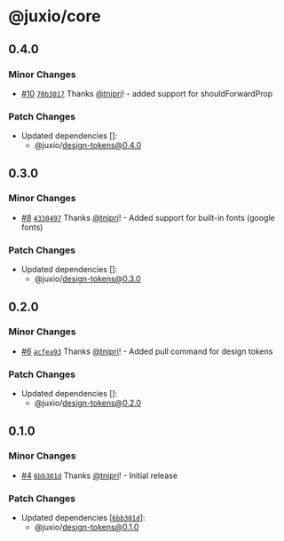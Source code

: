 # @juxio/core

## 0.4.0

### Minor Changes

- [#10](https://github.com/jux-io/toolkit/pull/10) [`70b3017`](https://github.com/jux-io/toolkit/commit/70b30170f5d62e728fd5b9d0bf6384416959fe75) Thanks [@tnipri](https://github.com/tnipri)! - added support for shouldForwardProp

### Patch Changes

- Updated dependencies []:
  - @juxio/design-tokens@0.4.0

## 0.3.0

### Minor Changes

- [#8](https://github.com/jux-io/toolkit/pull/8) [`4330497`](https://github.com/jux-io/toolkit/commit/433049755811df36c1a34dfec620903d1674e195) Thanks [@tnipri](https://github.com/tnipri)! - Added support for built-in fonts (google fonts)

### Patch Changes

- Updated dependencies []:
  - @juxio/design-tokens@0.3.0

## 0.2.0

### Minor Changes

- [#6](https://github.com/Drimz-io/toolkit/pull/6) [`acfea93`](https://github.com/Drimz-io/toolkit/commit/acfea9354886d1a2fb88ba8866702e8023ae30c9) Thanks [@tnipri](https://github.com/tnipri)! - Added pull command for design tokens

### Patch Changes

- Updated dependencies []:
  - @juxio/design-tokens@0.2.0

## 0.1.0

### Minor Changes

- [#4](https://github.com/Drimz-io/toolkit/pull/4) [`6bb301d`](https://github.com/Drimz-io/toolkit/commit/6bb301d5cda99e6786056b70bc36ba4f813b9ee6) Thanks [@tnipri](https://github.com/tnipri)! - Initial release

### Patch Changes

- Updated dependencies [[`6bb301d`](https://github.com/Drimz-io/toolkit/commit/6bb301d5cda99e6786056b70bc36ba4f813b9ee6)]:
  - @juxio/design-tokens@0.1.0
